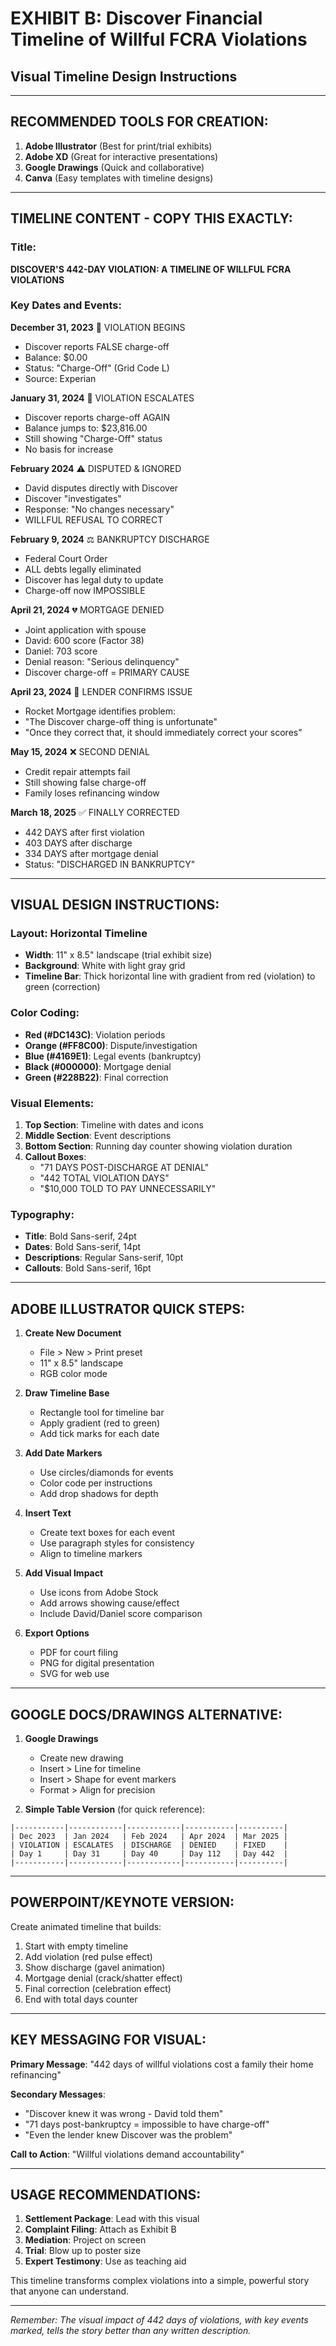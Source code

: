 # EXHIBIT B: Discover Financial Timeline of Willful FCRA Violations
## Visual Timeline Design Instructions

---

## RECOMMENDED TOOLS FOR CREATION:
1. **Adobe Illustrator** (Best for print/trial exhibits)
2. **Adobe XD** (Great for interactive presentations)
3. **Google Drawings** (Quick and collaborative)
4. **Canva** (Easy templates with timeline designs)

---

## TIMELINE CONTENT - COPY THIS EXACTLY:

### Title:
**DISCOVER'S 442-DAY VIOLATION: A TIMELINE OF WILLFUL FCRA VIOLATIONS**

### Key Dates and Events:

**December 31, 2023**
🔴 VIOLATION BEGINS
- Discover reports FALSE charge-off
- Balance: $0.00
- Status: "Charge-Off" (Grid Code L)
- Source: Experian

**January 31, 2024**
🔴 VIOLATION ESCALATES
- Discover reports charge-off AGAIN
- Balance jumps to: $23,816.00
- Still showing "Charge-Off" status
- No basis for increase

**February 2024**
⚠️ DISPUTED & IGNORED
- David disputes directly with Discover
- Discover "investigates"
- Response: "No changes necessary"
- WILLFUL REFUSAL TO CORRECT

**February 9, 2024**
⚖️ BANKRUPTCY DISCHARGE
- Federal Court Order
- ALL debts legally eliminated
- Discover has legal duty to update
- Charge-off now IMPOSSIBLE

**April 21, 2024**
💔 MORTGAGE DENIED
- Joint application with spouse
- David: 600 score (Factor 38)
- Daniel: 703 score
- Denial reason: "Serious delinquency"
- Discover charge-off = PRIMARY CAUSE

**April 23, 2024**
📧 LENDER CONFIRMS ISSUE
- Rocket Mortgage identifies problem:
- "The Discover charge-off thing is unfortunate"
- "Once they correct that, it should immediately correct your scores"

**May 15, 2024**
❌ SECOND DENIAL
- Credit repair attempts fail
- Still showing false charge-off
- Family loses refinancing window

**March 18, 2025**
✅ FINALLY CORRECTED
- 442 DAYS after first violation
- 403 DAYS after discharge
- 334 DAYS after mortgage denial
- Status: "DISCHARGED IN BANKRUPTCY"

---

## VISUAL DESIGN INSTRUCTIONS:

### Layout: Horizontal Timeline
- **Width**: 11" x 8.5" landscape (trial exhibit size)
- **Background**: White with light gray grid
- **Timeline Bar**: Thick horizontal line with gradient from red (violation) to green (correction)

### Color Coding:
- **Red (#DC143C)**: Violation periods
- **Orange (#FF8C00)**: Dispute/investigation
- **Blue (#4169E1)**: Legal events (bankruptcy)
- **Black (#000000)**: Mortgage denial
- **Green (#228B22)**: Final correction

### Visual Elements:
1. **Top Section**: Timeline with dates and icons
2. **Middle Section**: Event descriptions
3. **Bottom Section**: Running day counter showing violation duration
4. **Callout Boxes**: 
   - "71 DAYS POST-DISCHARGE AT DENIAL"
   - "442 TOTAL VIOLATION DAYS"
   - "$10,000 TOLD TO PAY UNNECESSARILY"

### Typography:
- **Title**: Bold Sans-serif, 24pt
- **Dates**: Bold Sans-serif, 14pt
- **Descriptions**: Regular Sans-serif, 10pt
- **Callouts**: Bold Sans-serif, 16pt

---

## ADOBE ILLUSTRATOR QUICK STEPS:

1. **Create New Document**
   - File > New > Print preset
   - 11" x 8.5" landscape
   - RGB color mode

2. **Draw Timeline Base**
   - Rectangle tool for timeline bar
   - Apply gradient (red to green)
   - Add tick marks for each date

3. **Add Date Markers**
   - Use circles/diamonds for events
   - Color code per instructions
   - Add drop shadows for depth

4. **Insert Text**
   - Create text boxes for each event
   - Use paragraph styles for consistency
   - Align to timeline markers

5. **Add Visual Impact**
   - Use icons from Adobe Stock
   - Add arrows showing cause/effect
   - Include David/Daniel score comparison

6. **Export Options**
   - PDF for court filing
   - PNG for digital presentation
   - SVG for web use

---

## GOOGLE DOCS/DRAWINGS ALTERNATIVE:

1. **Google Drawings**
   - Create new drawing
   - Insert > Line for timeline
   - Insert > Shape for event markers
   - Format > Align for precision

2. **Simple Table Version** (for quick reference):
```
|-----------|------------|------------|-----------|----------|
| Dec 2023  | Jan 2024   | Feb 2024   | Apr 2024  | Mar 2025 |
| VIOLATION | ESCALATES  | DISCHARGE  | DENIED    | FIXED    |
| Day 1     | Day 31     | Day 40     | Day 112   | Day 442  |
|-----------|------------|------------|-----------|----------|
```

---

## POWERPOINT/KEYNOTE VERSION:

Create animated timeline that builds:
1. Start with empty timeline
2. Add violation (red pulse effect)
3. Show discharge (gavel animation)
4. Mortgage denial (crack/shatter effect)
5. Final correction (celebration effect)
6. End with total days counter

---

## KEY MESSAGING FOR VISUAL:

**Primary Message**: "442 days of willful violations cost a family their home refinancing"

**Secondary Messages**:
- "Discover knew it was wrong - David told them"
- "71 days post-bankruptcy = impossible to have charge-off"
- "Even the lender knew Discover was the problem"

**Call to Action**: "Willful violations demand accountability"

---

## USAGE RECOMMENDATIONS:

1. **Settlement Package**: Lead with this visual
2. **Complaint Filing**: Attach as Exhibit B
3. **Mediation**: Project on screen
4. **Trial**: Blow up to poster size
5. **Expert Testimony**: Use as teaching aid

This timeline transforms complex violations into a simple, powerful story that anyone can understand.

---

*Remember: The visual impact of 442 days of violations, with key events marked, tells the story better than any written description.*